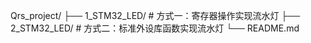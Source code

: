 Qrs_project/
├── 1_STM32_LED/        # 方式一：寄存器操作实现流水灯
├── 2_STM32_LED/          # 方式二：标准外设库函数实现流水灯
└── README.md
